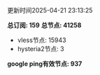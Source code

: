 更新时间2025-04-21 23:13:25

**总订阅: 159**
**总节点: 41258**
- vless节点: 15943
- hysteria2节点: 3

**google ping有效节点: 937**
